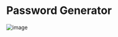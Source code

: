 # Password Generator

![image](https://user-images.githubusercontent.com/91348432/225737817-0d3e4ad7-1aef-4334-8e30-218e60a7950a.png)
